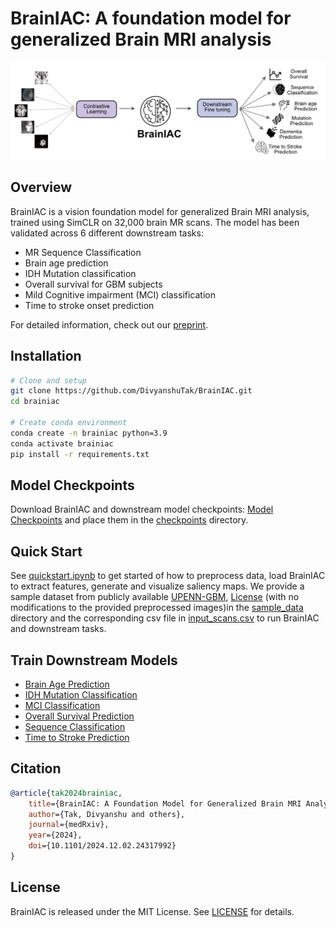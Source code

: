 # BrainIAC: A foundation model for generalized Brain MRI analysis

<p align="center">
  <img src="pictures/brainiac.jpeg" width="1100" alt="BrainIAC Logo"/>
</p>

## Overview

BrainIAC is a vision foundation model for generalized Brain MRI analysis, trained using SimCLR on 32,000 brain MR scans. The model has been validated across 6 different downstream tasks:

- MR Sequence Classification
- Brain age prediction
- IDH Mutation classification
- Overall survival for GBM subjects
- Mild Cognitive impairment (MCI) classification
- Time to stroke onset prediction

For detailed information, check out our [preprint](https://www.medrxiv.org/content/10.1101/2024.12.02.24317992v1).

## Installation

```bash
# Clone and setup
git clone https://github.com/DivyanshuTak/BrainIAC.git
cd brainiac

# Create conda environment
conda create -n brainiac python=3.9
conda activate brainiac
pip install -r requirements.txt
```

## Model Checkpoints

Download BrainIAC and downstream model checkpoints: [Model Checkpoints](https://drive.google.com/drive/folders/13xMyLS8vy07dNgWHyXDR4A-O_m7hgZZQ?usp=sharing) and place them in the [checkpoints](./src/BrainIAC/checkpoints) directory.

## Quick Start

See [quickstart.ipynb](./src/BrainIAC/quickstart.ipynb) to get started of how to preprocess data, load BrainIAC to extract features, generate and visualize saliency maps. We provide a sample dataset from publicly available [UPENN-GBM](https://www.cancerimagingarchive.net/collection/upenn-gbm/), [License](https://creativecommons.org/licenses/by/4.0/) (with no modifications to the provided preprocessed images)in the [sample_data](src/BrainIAC/data/sample/processed/) directory and the corresponding csv file in [input_scans.csv](src/BrainIAC/data/csvs/input_scans.csv) to run BrainIAC and downstream tasks.


## Train Downstream Models

- [Brain Age Prediction](DownstreamTasks/Brainage/README.md)
- [IDH Mutation Classification](DownstreamTasks/IDHprediction/README.md)
- [MCI Classification](DownstreamTasks/MCIclassification/README.md)
- [Overall Survival Prediction](DownstreamTasks/OverallSurvival/README.md)
- [Sequence Classification](DownstreamTasks/SequenceClassification/README.md)
- [Time to Stroke Prediction](DownstreamTasks/timetostroke/README.md)

## Citation

```bibtex
@article{tak2024brainiac,
    title={BrainIAC: A Foundation Model for Generalized Brain MRI Analysis},
    author={Tak, Divyanshu and others},
    journal={medRxiv},
    year={2024},
    doi={10.1101/2024.12.02.24317992}
}
```

## License

BrainIAC is released under the MIT License. See [LICENSE](LICENSE) for details.


